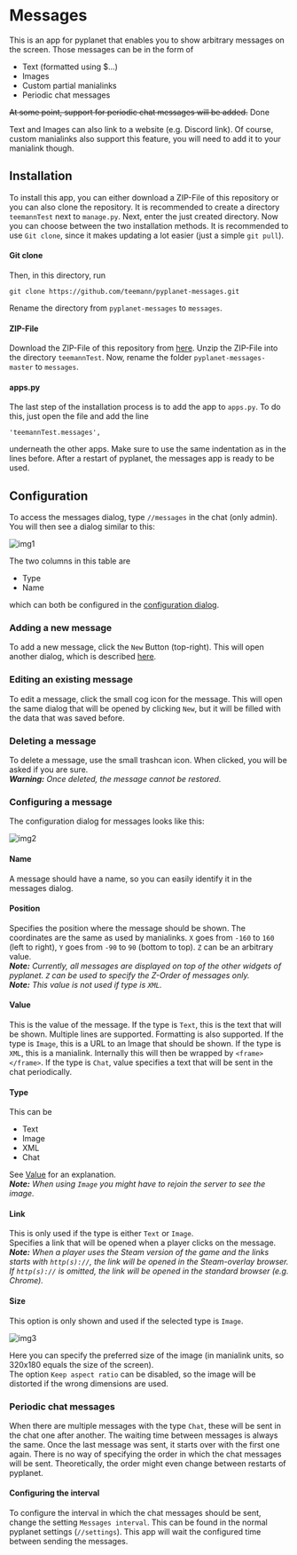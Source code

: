 # Messages
This is an app for pyplanet that enables you to show arbitrary messages on the screen. Those messages can be
in the form of
 * Text (formatted using $...)
 * Images
 * Custom partial manialinks
 * Periodic chat messages
 
~~At some point, support for periodic chat messages will be added.~~ Done
 
Text and Images can also link to a website (e.g. Discord link). Of course, custom manialinks also support this feature,
you will need to add it to your manialink though.

## Installation
To install this app, you can either download a ZIP-File of this repository or you can also clone the repository.
It is recommended to create a directory `teemannTest` next to `manage.py`. Next, enter the just created directory.
Now you can choose between the two installation methods. It is recommended to use `Git clone`, since it makes
updating a lot easier (just a simple `git pull`).

#### Git clone
Then, in this directory, run

```git clone https://github.com/teemann/pyplanet-messages.git```

Rename the directory from `pyplanet-messages` to `messages`.

#### ZIP-File
Download the ZIP-File of this repository from [here](https://github.com/teemann/pyplanet-messages/archive/master.zip).
Unzip the ZIP-File into the directory `teemannTest`. Now, rename the folder `pyplanet-messages-master` to `messages`.

#### apps.py
The last step of the installation process is to add the app to `apps.py`. To do this, just open the file and add the
line

```'teemannTest.messages',```

underneath the other apps. Make sure to use the same indentation as in the lines before. After a restart of pyplanet,
the messages app is ready to be used.


## Configuration
To access the messages dialog, type `//messages` in the chat (only admin). You will then see a dialog similar
to this:

![img1]

The two columns in this table are
 * Type
 * Name

which can both be configured in the [configuration dialog](#configuring-a-message).

### Adding a new message
To add a new message, click the `New` Button (top-right). This will open another dialog, which is 
described [here](#configuring-a-message).

### Editing an existing message
To edit a message, click the small cog icon for the message. This will open the same dialog that will be opened by
clicking `New`, but it will be filled with the data that was saved before.

### Deleting a message
To delete a message, use the small trashcan icon. When clicked, you will be asked if you are sure.  
*__Warning:__ Once deleted, the message cannot be restored.*

### Configuring a message
The configuration dialog for messages looks like this:

![img2]

#### Name
A message should have a name, so you can easily identify it in the messages dialog.

#### Position
Specifies the position where the message should be shown. The coordinates are the same as used by manialinks.
`X` goes from `-160` to `160` (left to right), `Y` goes from `-90` to `90` (bottom to top). `Z` can be an arbitrary
value.  
*__Note:__ Currently, all messages are displayed on top of the other widgets of pyplanet. `Z` can be used to specify
the Z-Order of messages only.*  
*__Note:__ This value is not used if type is `XML`.*

#### Value
This is the value of the message. If the type is `Text`, this is the text that will be shown. Multiple lines are
supported. Formatting is also supported. If the type is `Image`, this is a URL to an Image that should be shown.
If the type is `XML`, this is a manialink. Internally this will then be wrapped by `<frame></frame>`. If the type
is `Chat`, value specifies a text that will be sent in the chat periodically.

#### Type
This can be
 * Text
 * Image
 * XML
 * Chat
 
See [Value](#value) for an explanation.  
*__Note:__ When using `Image` you might have to rejoin the server to see the image.*

#### Link
This is only used if the type is either `Text` or `Image`.  
Specifies a link that will be opened when a player clicks on the message.  
*__Note:__ When a player uses the Steam version of the game and the links starts with `http(s)://`, the
link will be opened in the Steam-overlay browser. If `http(s)://` is omitted, the link will be opened in the
standard browser (e.g. Chrome).*

#### Size
This option is only shown and used if the selected type is `Image`.

![img3]

Here you can specify the preferred size of the image (in manialink units, so 320x180 equals the size of the screen).  
The option `Keep aspect ratio` can be disabled, so the image will be distorted if the wrong dimensions are used.

### Periodic chat messages
When there are multiple messages with the type `Chat`, these will be sent in the chat one after another.
The waiting time between messages is always the same. Once the last message was sent, it starts over with
the first one again. There is no way of specifying the order in which the chat messages will be sent. Theoretically,
the order might even change between restarts of pyplanet.

#### Configuring the interval
To configure the interval in which the chat messages should be sent, change the setting `Messages interval`.
This can be found in the normal pyplanet settings (`//settings`). This app will wait the configured time between
sending the messages.


[img1]: https://teemann.github.io/images/messages/msg1.png?
[img2]: https://teemann.github.io/images/messages/msg2.png?
[img3]: https://teemann.github.io/images/messages/msg3.png?